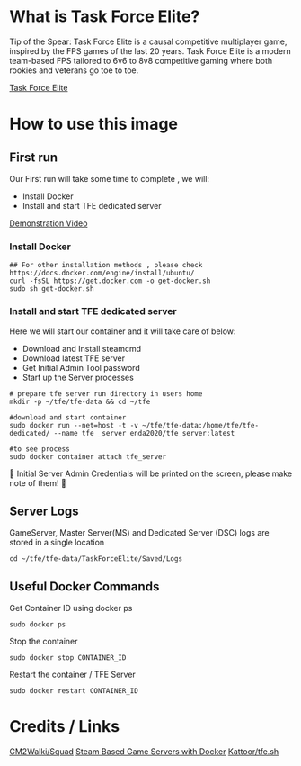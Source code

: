 # What is Task Force Elite?

Tip of the Spear: Task Force Elite is a causal competitive multiplayer game, inspired by the FPS games of the last 20 years. 
Task Force Elite is a modern team-based FPS tailored to 6v6 to 8v8 competitive gaming where both rookies and veterans go toe to toe.

[Task Force Elite](https://www.redspear.net/games/fps)

# How to use this image

## First run

Our First run will take some time to complete , we will:

 - Install Docker
 - Install and start TFE dedicated server

[Demonstration Video](https://youtu.be/ATpLDUX20vY)

### Install Docker
```
## For other installation methods , please check https://docs.docker.com/engine/install/ubuntu/
curl -fsSL https://get.docker.com -o get-docker.sh
sudo sh get-docker.sh
```   
  

### Install and start TFE dedicated server

Here we will start our container and it will take care of below:

 - Download and Install steamcmd
 - Download latest TFE server
 - Get Initial Admin Tool password
 - Start up the Server processes

```
# prepare tfe server run directory in users home
mkdir -p ~/tfe/tfe-data && cd ~/tfe

#download and start container 
sudo docker run --net=host -t -v ~/tfe/tfe-data:/home/tfe/tfe-dedicated/ --name tfe _server enda2020/tfe_server:latest

#to see process 
sudo docker container attach tfe_server
```

:red_circle: Initial Server Admin Credentials will be printed on the screen, please make note of them! :red_circle:

## Server Logs

GameServer, Master Server(MS) and Dedicated Server (DSC) logs are stored in a single location

```
cd ~/tfe/tfe-data/TaskForceElite/Saved/Logs

```

## Useful Docker Commands

Get Container ID using docker ps
```
sudo docker ps
```

Stop the container
```
sudo docker stop CONTAINER_ID
```

Restart the container / TFE Server 
```
sudo docker restart CONTAINER_ID
```

# Credits / Links

[CM2Walki/Squad](https://github.com/CM2Walki/Squad)
[Steam Based Game Servers with Docker](https://youtu.be/g1zt44X2xZo)
[Kattoor/tfe.sh](https://gist.github.com/Kattoor/7485c1ad3bfd6255f099d02b8b0f8d2d)


